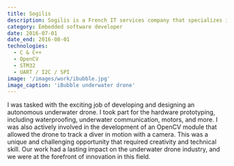 ```yaml
---
title: Sogilis
description: Sogilis is a French IT services company that specializes in custom software development and digital transformation. Founded in 2008, Sogilis provides a range of services including software engineering, web and mobile development, DevOps, cloud computing, and artificial intelligence. The company works with clients in a variety of industries, including finance, healthcare, education, and retail. Sogilis has a team of more than 40 experts and is committed to providing quality solutions to its customers.
category: Embedded software developer
date: 2016-07-01
date_end: 2016-08-01
technologies:
  - C & C++
  - OpenCV
  - STM32
  - UART / I2C / SPI
image: '/images/work/ibubble.jpg'
image_caption: 'iBubble underwater drone'
---
```


I was tasked with the exciting job of developing and designing an autonomous underwater drone. I took part for the hardware prototyping, including waterproofing, underwater communication, motors, and more. I was also actively involved in the
development of an OpenCV module that allowed the drone to track a diver in motion with a camera. This was a unique and challenging opportunity that required creativity and technical skill. Our work had a lasting impact on the underwater drone
industry, and we were at the forefront of innovation in this field.